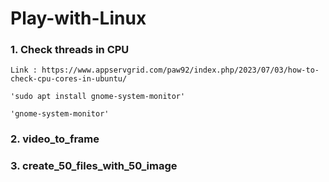 # Play-with-Linux



### 1. Check threads in CPU 
    Link : https://www.appservgrid.com/paw92/index.php/2023/07/03/how-to-check-cpu-cores-in-ubuntu/

    'sudo apt install gnome-system-monitor'

    'gnome-system-monitor'

### 2. video_to_frame

### 3. create_50_files_with_50_image